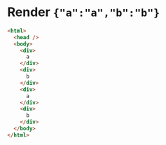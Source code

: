 # Render `{"a":"a","b":"b"}`

```html
<html>
  <head />
  <body>
    <div>
      a
    </div>
    <div>
      b
    </div>
    <div>
      a
    </div>
    <div>
      b
    </div>
  </body>
</html>
```
